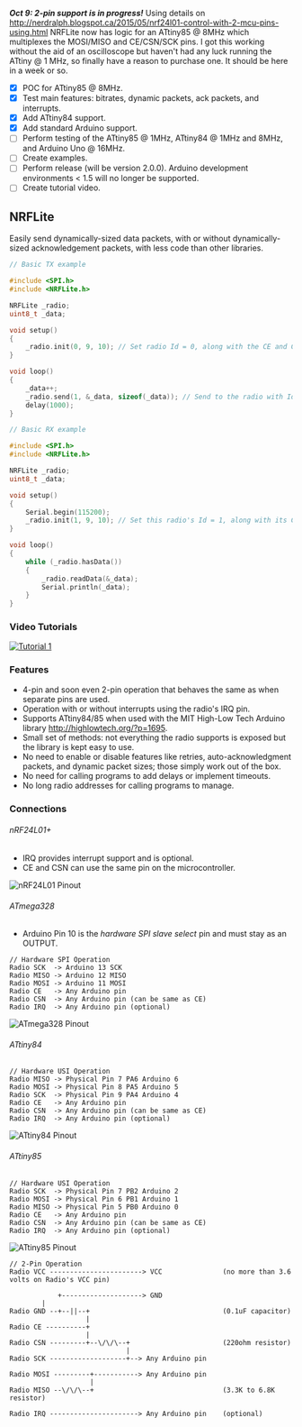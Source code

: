 **_Oct 9: 2-pin support is in progress!_**  Using details on <http://nerdralph.blogspot.ca/2015/05/nrf24l01-control-with-2-mcu-pins-using.html> NRFLite now has logic for an ATtiny85 @ 8MHz which multiplexes the MOSI/MISO and CE/CSN/SCK pins.  I got this working without the aid of an oscilloscope but haven't had any luck running the ATtiny @ 1 MHz, so finally have a reason to purchase one.  It should be here in a week or so. 
- [x] POC for ATtiny85 @ 8MHz.
- [x] Test main features:  bitrates, dynamic packets, ack packets, and interrupts.
- [x] Add ATtiny84 support.
- [x] Add standard Arduino support.
- [ ] Perform testing of the ATtiny85 @ 1MHz, ATtiny84 @ 1MHz and 8MHz, and Arduino Uno @ 16MHz.
- [ ] Create examples.
- [ ] Perform release (will be version 2.0.0).  Arduino development environments < 1.5 will no longer be supported.
- [ ] Create tutorial video.

## NRFLite
Easily send dynamically-sized data packets, with or without dynamically-sized acknowledgement packets, with less code than other libraries.

```c++
// Basic TX example

#include <SPI.h>
#include <NRFLite.h>

NRFLite _radio;
uint8_t _data;

void setup()
{
    _radio.init(0, 9, 10); // Set radio Id = 0, along with the CE and CSN pins
}

void loop()
{
    _data++;
    _radio.send(1, &_data, sizeof(_data)); // Send to the radio with Id = 1
    delay(1000);
}
```
```c++
// Basic RX example

#include <SPI.h>
#include <NRFLite.h>

NRFLite _radio;
uint8_t _data;

void setup()
{
    Serial.begin(115200);
    _radio.init(1, 9, 10); // Set this radio's Id = 1, along with its CE and CSN pins
}

void loop()
{
    while (_radio.hasData())
    {
        _radio.readData(&_data);
        Serial.println(_data);
    }
}
```

### Video Tutorials

[![Tutorial 1](http://img.youtube.com/vi/tWEgvS7Sj-8/default.jpg)](https://youtu.be/tWEgvS7Sj-8)

### Features
* 4-pin and soon even 2-pin operation that behaves the same as when separate pins are used.
* Operation with or without interrupts using the radio's IRQ pin.
* Supports ATtiny84/85 when used with the MIT High-Low Tech Arduino library http://highlowtech.org/?p=1695.
* Small set of methods:  not everything the radio supports is exposed but the library is kept easy to use.
* No need to enable or disable features like retries, auto-acknowledgment packets, and dynamic packet sizes; those simply work out of the box.
* No need for calling programs to add delays or implement timeouts.
* No long radio addresses for calling programs to manage.

### Connections
###### nRF24L01+
* IRQ provides interrupt support and is optional.
* CE and CSN can use the same pin on the microcontroller.

![nRF24L01 Pinout](https://github.com/dparson55/NRFLite/raw/master/extras/nRF24L01_pinout_small.jpg)

###### ATmega328
* Arduino Pin 10 is the *hardware SPI slave select* pin and must stay as an OUTPUT.
```
// Hardware SPI Operation
Radio SCK  -> Arduino 13 SCK
Radio MISO -> Arduino 12 MISO
Radio MOSI -> Arduino 11 MOSI
Radio CE   -> Any Arduino pin
Radio CSN  -> Any Arduino pin (can be same as CE)
Radio IRQ  -> Any Arduino pin (optional)
```
![ATmega328 Pinout](https://github.com/dparson55/NRFLite/raw/master/extras/ATmega328_pinout_small.jpg)

###### ATtiny84
```
// Hardware USI Operation
Radio MISO -> Physical Pin 7 PA6 Arduino 6
Radio MOSI -> Physical Pin 8 PA5 Arduino 5
Radio SCK  -> Physical Pin 9 PA4 Arduino 4
Radio CE   -> Any Arduino pin
Radio CSN  -> Any Arduino pin (can be same as CE)
Radio IRQ  -> Any Arduino pin (optional)
```
![ATtiny84 Pinout](https://github.com/dparson55/NRFLite/raw/master/extras/ATtiny84_pinout_small.png)

###### ATtiny85
```
// Hardware USI Operation
Radio SCK  -> Physical Pin 7 PB2 Arduino 2
Radio MOSI -> Physical Pin 6 PB1 Arduino 1
Radio MISO -> Physical Pin 5 PB0 Arduino 0
Radio CE   -> Any Arduino pin
Radio CSN  -> Any Arduino pin (can be same as CE)
Radio IRQ  -> Any Arduino pin (optional)
```
![ATtiny85 Pinout](https://github.com/dparson55/NRFLite/raw/master/extras/ATtiny85_pinout_small.png)
```
// 2-Pin Operation
Radio VCC -----------------------> VCC               (no more than 3.6 volts on Radio's VCC pin)

            +--------------------> GND
	    |
Radio GND --+--||--+                                 (0.1uF capacitor)
                   |
Radio CE ----------+
                   |
Radio CSN ---------+--\/\/\--+                       (220ohm resistor)
                             |
Radio SCK -------------------+--> Any Arduino pin

Radio MOSI ---------+-----------> Any Arduino pin
                    |
Radio MISO --\/\/\--+                                (3.3K to 6.8K resistor)

Radio IRQ ----------------------> Any Arduino pin    (optional)
```

